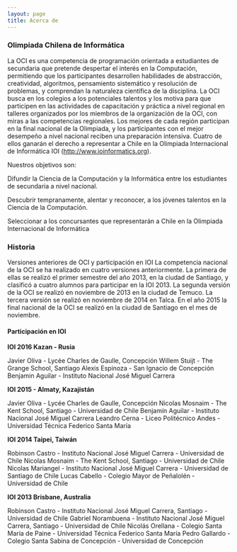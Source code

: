 ```yaml
---
layout: page
title: Acerca de
---
```


### Olimpiada Chilena de Informática

La OCI es una competencia de programación orientada a estudiantes de secundaria que pretende despertar el interés en la Computación, permitiendo que los participantes desarrollen habilidades de abstracción, creatividad, algoritmos, pensamiento sistemático y resolución de problemas, y comprendan la naturaleza científica de la disciplina. La OCI busca en los colegios a los potenciales talentos y los motiva para que participen en las actividades de capacitación y práctica a nivel regional en talleres organizados por los miembros de la organización de la OCI, con miras a las competencias regionales. Los mejores de cada región participan en la final nacional de la Olimpiada, y los participantes con el mejor desempeño a nivel nacional reciben una preparación intensiva. Cuatro de ellos ganarán el derecho a representar a Chile en la Olimpiada Internacional de Informática IOI (<http://www.ioinformatics.org>).

Nuestros objetivos son:

Difundir la Ciencia de la Computación y la Informática entre los estudiantes de secundaria a nivel nacional.

Descubrir tempranamente, alentar y reconocer, a los jóvenes talentos en la Ciencia de la Computación.

Seleccionar a los concursantes que representarán a Chile en la Olimpiada Internacional de Informática

### Historia

Versiones anteriores de OCI y participación en IOI
La competencia nacional de la OCI se ha realizado en cuatro versiones anteriormente. La primera de ellas se realizó el primer semestre del año 2013, en la ciudad de Santiago, y clasificó a cuatro alumnos para participar en la IOI 2013. La segunda versión de la OCI se realizó en noviembre de 2013 en la ciudad de Temuco. La tercera versión se realizó en noviembre de 2014 en Talca. En el año 2015 la final nacional de la OCI se realizó en la ciudad de Santiago en el mes de noviembre.
 
#### Participación en IOI
**IOI 2016 Kazan - Rusia**
 
Javier Oliva - Lycée Charles de Gaulle, Concepción
Willem Stuijt - The Grange School, Santiago
Alexis Espinoza - San Ignacio de Concepción
Benjamin Aguilar - Instituto Nacional José Miguel Carrera
 
**IOI 2015 - Almaty, Kazajistán**
 
Javier Oliva - Lycée Charles de Gaulle, Concepción
Nicolas Mosnaim - The Kent School, Santiago - Universidad de Chile
Benjamín Aguilar - Instituto Nacional José Miguel Carrera
Leandro Cerna - Liceo Politécnico Andes - Universidad Técnica Federico Santa María
 
**IOI 2014  Taipei, Taiwán**
 
Robinson Castro - Instituto Nacional José Miguel Carrera - Universidad de Chile 
Nicolas Mosnaim - The Kent School, Santiago - Universidad de Chile
Nicolas Mariangel - Instituto Nacional José Miguel Carrera - Universidad de Santiago de Chile 
Lucas Cabello - Colegio Mayor de Peñalolén - Universidad de Chile
 
**IOI 2013 Brisbane, Australia**
 
Robinson Castro - Instituto Nacional José Miguel Carrera, Santiago - Universidad de Chile
Gabriel Norambuena - Instituto Nacional José Miguel Carrera, Santiago - Universidad de Chile
Nicolás Orellana - Colegio Santa María de Paine - Universidad Técnica Federico Santa María
Pedro Gallardo - Colegio Santa Sabina de Concepción - Universidad de Concepción
